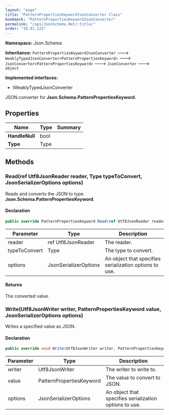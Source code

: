 ```yaml
---
layout: "page"
title: "PatternPropertiesKeywordJsonConverter Class"
bookmark: "PatternPropertiesKeywordJsonConverter"
permalink: "/api/JsonSchema.Net/:title/"
order: "10.01.123"
---
```

**Namespace:** Json.Schema

**Inheritance:**
`PatternPropertiesKeywordJsonConverter`
 🡒 
`WeaklyTypedJsonConverter<PatternPropertiesKeyword>`
 🡒 
`JsonConverter<PatternPropertiesKeyword>`
 🡒 
`JsonConverter`
 🡒 
`object`

**Implemented interfaces:**

- IWeaklyTypedJsonConverter

JSON converter for **Json.Schema.PatternPropertiesKeyword**.

## Properties

| Name | Type | Summary |
|---|---|---|
| **HandleNull** | bool |  |
| **Type** | Type |  |

## Methods

### Read(ref Utf8JsonReader reader, Type typeToConvert, JsonSerializerOptions options)

Reads and converts the JSON to type **Json.Schema.PatternPropertiesKeyword**.

#### Declaration

```c#
public override PatternPropertiesKeyword Read(ref Utf8JsonReader reader, Type typeToConvert, JsonSerializerOptions options)
```

| Parameter | Type | Description |
|---|---|---|
| reader | ref Utf8JsonReader | The reader. |
| typeToConvert | Type | The type to convert. |
| options | JsonSerializerOptions | An object that specifies serialization options to use. |


#### Returns

The converted value.

### Write(Utf8JsonWriter writer, PatternPropertiesKeyword value, JsonSerializerOptions options)

Writes a specified value as JSON.

#### Declaration

```c#
public override void Write(Utf8JsonWriter writer, PatternPropertiesKeyword value, JsonSerializerOptions options)
```

| Parameter | Type | Description |
|---|---|---|
| writer | Utf8JsonWriter | The writer to write to. |
| value | PatternPropertiesKeyword | The value to convert to JSON. |
| options | JsonSerializerOptions | An object that specifies serialization options to use. |


